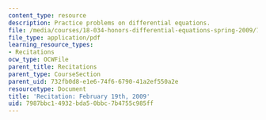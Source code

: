 ```yaml
---
content_type: resource
description: Practice problems on differential equations.
file: /media/courses/18-034-honors-differential-equations-spring-2009/7987bbc14932bda50bbc7b4755c985ff_MIT18_034s09_rec04_2_19.pdf
file_type: application/pdf
learning_resource_types:
- Recitations
ocw_type: OCWFile
parent_title: Recitations
parent_type: CourseSection
parent_uid: 732fb0d8-e1e6-74f6-6790-41a2ef550a2e
resourcetype: Document
title: 'Recitation: February 19th, 2009'
uid: 7987bbc1-4932-bda5-0bbc-7b4755c985ff
---
```

